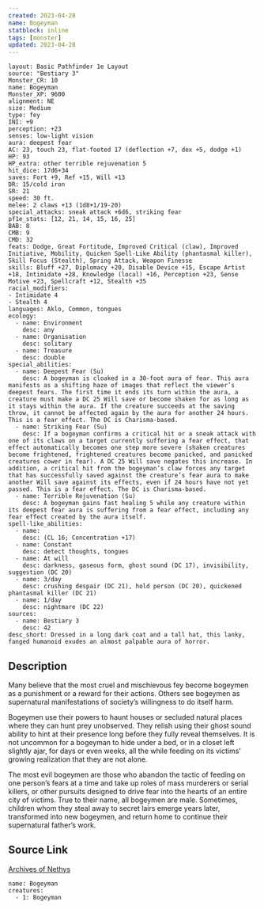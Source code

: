 ```yaml
---
created: 2023-04-28
name: Bogeyman
statblock: inline
tags: [monster]
updated: 2023-04-28
---
```

```statblock
layout: Basic Pathfinder 1e Layout
source: "Bestiary 3"
Monster_CR: 10
name: Bogeyman
Monster_XP: 9600
alignment: NE
size: Medium
type: fey
INI: +9
perception: +23
senses: low-light vision
aura: deepest fear
AC: 23, touch 23, flat-footed 17 (deflection +7, dex +5, dodge +1)
HP: 93
HP_extra: other terrible rejuvenation 5
hit_dice: 17d6+34
saves: Fort +9, Ref +15, Will +13
DR: 15/cold iron
SR: 21
speed: 30 ft.
melee: 2 claws +13 (1d8+1/19-20)
special_attacks: sneak attack +6d6, striking fear
pf1e_stats: [12, 21, 14, 15, 16, 25]
BAB: 8
CMB: 9
CMD: 32
feats: Dodge, Great Fortitude, Improved Critical (claw), Improved Initiative, Mobility, Quicken Spell-Like Ability (phantasmal killer), Skill Focus (Stealth), Spring Attack, Weapon Finesse
skills: Bluff +27, Diplomacy +20, Disable Device +15, Escape Artist +18, Intimidate +28, Knowledge (local) +16, Perception +23, Sense Motive +23, Spellcraft +12, Stealth +35
racial_modifiers:
- Intimidate 4
- Stealth 4
languages: Aklo, Common, tongues
ecology:
  - name: Environment
    desc: any
  - name: Organisation
    desc: solitary
  - name: Treasure
    desc: double
special_abilities:
  - name: Deepest Fear (Su)
    desc: A bogeyman is cloaked in a 30-foot aura of fear. This aura manifests as a shifting haze of images that reflect the viewer’s deepest fears. The first time it ends its turn within the aura, a creature must make a DC 25 Will save or become shaken for as long as it stays within the aura. If the creature succeeds at the saving throw, it cannot be affected again by the aura for another 24 hours. This is a fear effect. The DC is Charisma-based.
  - name: Striking Fear (Su)
    desc: If a bogeyman confirms a critical hit or a sneak attack with one of its claws on a target currently suffering a fear effect, that effect automatically becomes one step more severe (shaken creatures become frightened, frightened creatures become panicked, and panicked creatures cower in fear). A DC 25 Will save negates this increase. In addition, a critical hit from the bogeyman’s claw forces any target that has successfully saved against the creature’s fear aura to make another Will save against its effects, even if 24 hours have not yet passed. This is a fear effect. The DC is Charisma-based.
  - name: Terrible Rejuvenation (Su)
    desc: A bogeyman gains fast healing 5 while any creature within its deepest fear aura is suffering from a fear effect, including any fear effect created by the aura itself.
spell-like_abilities:
  - name:
    desc: (CL 16; Concentration +17)
  - name: Constant
    desc: detect thoughts, tongues
  - name: At will
    desc: darkness, gaseous form, ghost sound (DC 17), invisibility, suggestion (DC 20)
  - name: 3/day
    desc: crushing despair (DC 21), hold person (DC 20), quickened phantasmal killer (DC 21)
  - name: 1/day
    desc: nightmare (DC 22)
sources:
  - name: Bestiary 3
    desc: 42
desc_short: Dressed in a long dark coat and a tall hat, this lanky, fanged humanoid exudes an almost palpable aura of horror.
```
## Description
Many believe that the most cruel and mischievous fey become bogeymen as a punishment or a reward for their actions. Others see bogeymen as supernatural manifestations of society’s willingness to do itself harm.

Bogeymen use their powers to haunt houses or secluded natural places where they can hunt prey unobserved. They relish using their ghost sound ability to hint at their presence long before they fully reveal themselves. It is not uncommon for a bogeyman to hide under a bed, or in a closet left slightly ajar, for days or even weeks, all the while feeding on its victims’ growing realization that they are not alone.

The most evil bogeymen are those who abandon the tactic of feeding on one person’s fears at a time and take up roles of mass murderers or serial killers, or other pursuits designed to drive fear into the hearts of an entire city of victims. True to their name, all bogeymen are male. Sometimes, children whom they steal away to secret lairs emerge years later, transformed into new bogeymen, and return home to continue their supernatural father’s work.
## Source Link
[Archives of Nethys](https://aonprd.com/MonsterDisplay.aspx?ItemName=Bogeyman)
```encounter-table
name: Bogeyman
creatures:
  - 1: Bogeyman
```
